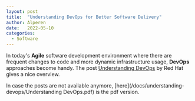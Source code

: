```yaml
---
layout: post
title:  "Understanding DevOps for Better Software Delivery"
author: Alperen
date:   2022-05-10
categories:
  - Software
---
```


In today's **Agile** software development environment where there are frequent changes to code and more dynamic infrastructure usage, **DevOps** approaches become handy. The post [Understanding DevOps](https://www.redhat.com/en/topics/devops) by Red Hat gives a nice overview. 


In case the posts are not available anymore, [here](/docs/understanding-devops/Understanding DevOps.pdf) is the pdf version.

<center> 
  <script type='text/javascript' src='https://storage.ko-fi.com/cdn/widget/Widget_2.js'></script><script type='text/javascript' style="text-align:center">kofiwidget2.init('Buy Me a Coffee', '#e08428', 'V7V3IDOGW');kofiwidget2.draw();</script> 
</center>
